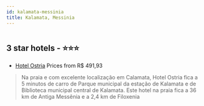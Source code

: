 ```yaml
---
id: kalamata-messinia
title: Kalamata, Messinia
---
```


<center><img src="https://i.travelapi.com/hotels/12000000/11800000/11798500/11798410/b1ff921b_z.jpg" alt="" /></center>


##  3 star hotels - ⭐️⭐️⭐️

-    [Hotel Ostria](https://us.hurb.com/hotels/kalamata/hotel-ostria-HT-EPQK?cmp=18055) Prices from R$ 491,93
   > Na praia e com excelente localização em Calamata, Hotel Ostria fica a 5 minutos de carro de Parque municipal da estação de Kalamata e de Biblioteca municipal central de Kalamata.  Este hotel na praia fica a 36 km de Antiga Messênia e a 2,4 km de Filoxenia
